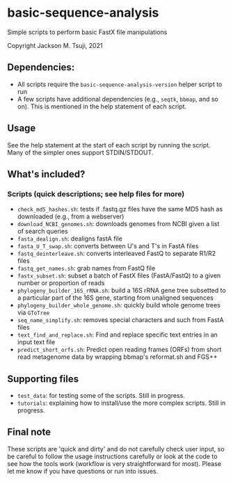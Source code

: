 # basic-sequence-analysis
Simple scripts to perform basic FastX file manipulations

Copyright Jackson M. Tsuji, 2021

## Dependencies:
- All scripts require the `basic-sequence-analysis-version` helper script to run
- A few scripts have additional dependencies (e.g., `seqtk`, `bbmap`, and so on). This is mentioned in the help statement of each script.

## Usage
See the help statement at the start of each script by running the script. Many of the simpler ones support STDIN/STDOUT.

## What's included?
### Scripts (quick descriptions; see help files for more)
- `check_md5_hashes.sh`: tests if .fastq.gz files have the same MD5 hash as downloaded (e.g., from a webserver)
- `download_NCBI_genomes.sh`: downloads genomes from NCBI given a list of search queries
- `fasta_dealign.sh`: dealigns fastA file
- `fasta_U_T_swap.sh`: converts between U's and T's in FastA files
- `fastq_deinterleave.sh`: converts interleaved FastQ to separate R1/R2 files
- `fastq_get_names.sh`: grab names from FastQ file
- `fastx_subset.sh`: subset a batch of FastX files (FastA/FastQ) to a given number or proportion of reads
- `phylogeny_builder_16S_rRNA.sh`: build a 16S rRNA gene tree subsetted to a particular part of the 16S gene, starting from unaligned sequences
- `phylogeny_builder_whole_genome.sh`: quickly build whole genome trees via `GToTree`
- `seq_name_simplify.sh`: removes special characters and such from FastA files
- `text_find_and_replace.sh`: Find and replace specific text entries in an input text file
- `predict_short_orfs.sh`: Predict open reading frames (ORFs) from short read metagenome data by wrapping bbmap's reformat.sh and FGS++

## Supporting files
- `test_data`: for testing some of the scripts. Still in progress.
- `tutorials`: explaining how to install/use the more complex scripts. Still in progress.

## Final note
These scripts are 'quick and dirty' and do not carefully check user input, so be careful to follow the usage instructions carefully or look at the code to see how the tools work (workflow is very straightforward for most). Please let me know if you have questions or run into issues.
